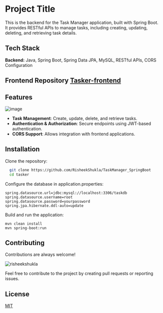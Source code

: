 
# Project Title

This is the backend for the Task Manager application, built with Spring Boot. It provides RESTful APIs to manage tasks, including creating, updating, deleting, and retrieving task details.

## Tech Stack

**Backend:** Java, Spring Boot, Spring Data JPA, MySQL, RESTful APIs, CORS Configuration

## Frontend Repository [Tasker-frontend](https://github.com/RisheekShukla/TaskManager_Angular)

## Features
![image](https://github.com/user-attachments/assets/f41d1875-e69e-45a9-937b-bfda478290e5)

- **Task Management**: Create, update, delete, and retrieve tasks.
- **Authentication & Authorization**: Secure endpoints using JWT-based authentication.
- **CORS Support**: Allows integration with frontend applications.


## Installation

Clone the repository:

```bash
  git clone https://github.com/RisheekShukla/TaskManager_SpringBoot
  cd tasker
```

Configure the database in application.properties:
```
spring.datasource.url=jdbc:mysql://localhost:3306/taskdb
spring.datasource.username=root
spring.datasource.password=yourpassword
spring.jpa.hibernate.ddl-auto=update
```

Build and run the application:
```
mvn clean install
mvn spring-boot:run
```

## Contributing

Contributions are always welcome!

<p align="left"> <img src="https://komarev.com/ghpvc/?username=risheekshukla&label=Profile%20views&color=0e75b6&style=flat" alt="risheekshukla" /> </p>


Feel free to contribute to the project by creating pull requests or reporting issues.


## License

[MIT](https://choosealicense.com/licenses/mit/)
